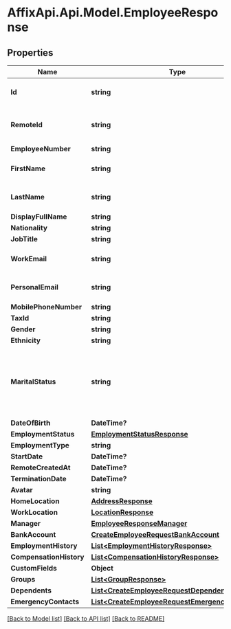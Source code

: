# AffixApi.Api.Model.EmployeeResponse

## Properties

Name | Type | Description | Notes
------------ | ------------- | ------------- | -------------
**Id** | **string** | The Affix-assigned id of the individual | [readonly] 
**RemoteId** | **string** | the remote system-assigned id of the individual | [readonly] 
**EmployeeNumber** | **string** |  | 
**FirstName** | **string** | the first name of the individual | 
**LastName** | **string** | the last name of the individual | 
**DisplayFullName** | **string** |  | 
**Nationality** | **string** |  | 
**JobTitle** | **string** |  | 
**WorkEmail** | **string** | the work email of the individual | 
**PersonalEmail** | **string** | the personal email of the individual | 
**MobilePhoneNumber** | **string** | +1234567890 | 
**TaxId** | **string** |  | 
**Gender** | **string** |  | 
**Ethnicity** | **string** |  | 
**MaritalStatus** | **string** | &#x60;other&#x60; option can include co-habitating, civil partnership, separated, divorced, widowed, etc  | 
**DateOfBirth** | **DateTime?** |  | 
**EmploymentStatus** | [**EmploymentStatusResponse**](EmploymentStatusResponse.md) |  | 
**EmploymentType** | **string** |  | 
**StartDate** | **DateTime?** |  | 
**RemoteCreatedAt** | **DateTime?** |  | [readonly] 
**TerminationDate** | **DateTime?** |  | 
**Avatar** | **string** |  | 
**HomeLocation** | [**AddressResponse**](AddressResponse.md) |  | 
**WorkLocation** | [**LocationResponse**](LocationResponse.md) |  | 
**Manager** | [**EmployeeResponseManager**](EmployeeResponseManager.md) |  | 
**BankAccount** | [**CreateEmployeeRequestBankAccount**](CreateEmployeeRequestBankAccount.md) |  | 
**EmploymentHistory** | [**List&lt;EmploymentHistoryResponse&gt;**](EmploymentHistoryResponse.md) |  | 
**CompensationHistory** | [**List&lt;CompensationHistoryResponse&gt;**](CompensationHistoryResponse.md) |  | 
**CustomFields** | **Object** |  | 
**Groups** | [**List&lt;GroupResponse&gt;**](GroupResponse.md) |  | 
**Dependents** | [**List&lt;CreateEmployeeRequestDependents&gt;**](CreateEmployeeRequestDependents.md) |  | 
**EmergencyContacts** | [**List&lt;CreateEmployeeRequestEmergencyContacts&gt;**](CreateEmployeeRequestEmergencyContacts.md) |  | 

[[Back to Model list]](../README.md#documentation-for-models) [[Back to API list]](../README.md#documentation-for-api-endpoints) [[Back to README]](../README.md)


